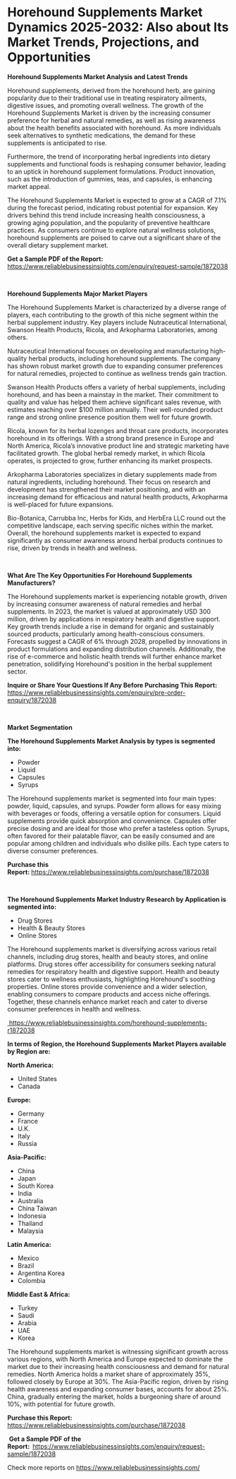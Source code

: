 <p><h1>Horehound Supplements Market Dynamics 2025-2032: Also about Its Market Trends, Projections, and Opportunities</h1></p><p><strong>Horehound Supplements Market Analysis and Latest Trends</strong></p>
<p><p>Horehound supplements, derived from the horehound herb, are gaining popularity due to their traditional use in treating respiratory ailments, digestive issues, and promoting overall wellness. The growth of the Horehound Supplements Market is driven by the increasing consumer preference for herbal and natural remedies, as well as rising awareness about the health benefits associated with horehound. As more individuals seek alternatives to synthetic medications, the demand for these supplements is anticipated to rise.</p><p>Furthermore, the trend of incorporating herbal ingredients into dietary supplements and functional foods is reshaping consumer behavior, leading to an uptick in horehound supplement formulations. Product innovation, such as the introduction of gummies, teas, and capsules, is enhancing market appeal.</p><p>The Horehound Supplements Market is expected to grow at a CAGR of 7.1% during the forecast period, indicating robust potential for expansion. Key drivers behind this trend include increasing health consciousness, a growing aging population, and the popularity of preventive healthcare practices. As consumers continue to explore natural wellness solutions, horehound supplements are poised to carve out a significant share of the overall dietary supplement market.</p></p>
<p><strong>Get a Sample PDF of the Report:&nbsp;</strong> <a href="https://www.reliablebusinessinsights.com/enquiry/request-sample/1872038?utm_campaign=1720&utm_medium=2&utm_source=Github&utm_content=ia&utm_term=05022025&utm_id=horehound-supplements">https://www.reliablebusinessinsights.com/enquiry/request-sample/1872038</a></p>
<p>&nbsp;</p>
<p><strong>Horehound Supplements Major Market Players</strong></p>
<p><p>The Horehound Supplements Market is characterized by a diverse range of players, each contributing to the growth of this niche segment within the herbal supplement industry. Key players include Nutraceutical International, Swanson Health Products, Ricola, and Arkopharma Laboratories, among others. </p><p>Nutraceutical International focuses on developing and manufacturing high-quality herbal products, including horehound supplements. The company has shown robust market growth due to expanding consumer preferences for natural remedies, projected to continue as wellness trends gain traction. </p><p>Swanson Health Products offers a variety of herbal supplements, including horehound, and has been a mainstay in the market. Their commitment to quality and value has helped them achieve significant sales revenue, with estimates reaching over $100 million annually. Their well-rounded product range and strong online presence position them well for future growth.</p><p>Ricola, known for its herbal lozenges and throat care products, incorporates horehound in its offerings. With a strong brand presence in Europe and North America, Ricola’s innovative product line and strategic marketing have facilitated growth. The global herbal remedy market, in which Ricola operates, is projected to grow, further enhancing its market prospects.</p><p>Arkopharma Laboratories specializes in dietary supplements made from natural ingredients, including horehound. Their focus on research and development has strengthened their market positioning, and with an increasing demand for efficacious and natural health products, Arkopharma is well-placed for future expansions.</p><p>Bio-Botanica, Carrubba Inc, Herbs for Kids, and HerbEra LLC round out the competitive landscape, each serving specific niches within the market. Overall, the horehound supplements market is expected to expand significantly as consumer awareness around herbal products continues to rise, driven by trends in health and wellness.</p></p>
<p>&nbsp;</p>
<p><strong>What Are The Key Opportunities For Horehound Supplements Manufacturers?</strong></p>
<p><p>The Horehound supplements market is experiencing notable growth, driven by increasing consumer awareness of natural remedies and herbal supplements. In 2023, the market is valued at approximately USD 300 million, driven by applications in respiratory health and digestive support. Key growth trends include a rise in demand for organic and sustainably sourced products, particularly among health-conscious consumers. Forecasts suggest a CAGR of 6% through 2028, propelled by innovations in product formulations and expanding distribution channels. Additionally, the rise of e-commerce and holistic health trends will further enhance market penetration, solidifying Horehound's position in the herbal supplement sector.</p></p>
<p><strong>Inquire or Share Your Questions If Any Before Purchasing This Report:</strong> <a href="https://www.reliablebusinessinsights.com/enquiry/pre-order-enquiry/1872038?utm_campaign=1720&utm_medium=2&utm_source=Github&utm_content=ia&utm_term=05022025&utm_id=horehound-supplements">https://www.reliablebusinessinsights.com/enquiry/pre-order-enquiry/1872038</a></p>
<p>&nbsp;</p>
<p><strong>Market Segmentation</strong></p>
<p><strong>The Horehound Supplements Market Analysis by types is segmented into:</strong></p>
<p><ul><li>Powder</li><li>Liquid</li><li>Capsules</li><li>Syrups</li></ul></p>
<p><p>The Horehound supplements market is segmented into four main types: powder, liquid, capsules, and syrups. Powder form allows for easy mixing with beverages or foods, offering a versatile option for consumers. Liquid supplements provide quick absorption and convenience. Capsules offer precise dosing and are ideal for those who prefer a tasteless option. Syrups, often favored for their palatable flavor, can be easily consumed and are popular among children and individuals who dislike pills. Each type caters to diverse consumer preferences.</p></p>
<p><strong>Purchase this Report:&nbsp;</strong><a href="https://www.reliablebusinessinsights.com/purchase/1872038?utm_campaign=1720&utm_medium=2&utm_source=Github&utm_content=ia&utm_term=05022025&utm_id=horehound-supplements">https://www.reliablebusinessinsights.com/purchase/1872038</a></p>
<p>&nbsp;</p>
<p><strong>The Horehound Supplements Market Industry Research by Application is segmented into:</strong></p>
<p><ul><li>Drug Stores</li><li>Health & Beauty Stores</li><li>Online Stores</li></ul></p>
<p><p>The Horehound supplements market is diversifying across various retail channels, including drug stores, health and beauty stores, and online platforms. Drug stores offer accessibility for consumers seeking natural remedies for respiratory health and digestive support. Health and beauty stores cater to wellness enthusiasts, highlighting Horehound's soothing properties. Online stores provide convenience and a wider selection, enabling consumers to compare products and access niche offerings. Together, these channels enhance market reach and cater to diverse consumer preferences in health and wellness.</p></p>
<p><a href="https://www.reliablebusinessinsights.com/horehound-supplements-r1872038?utm_campaign=1720&utm_medium=2&utm_source=Github&utm_content=ia&utm_term=05022025&utm_id=horehound-supplements">&nbsp;https://www.reliablebusinessinsights.com/horehound-supplements-r1872038</a></p>
<p><strong>In terms of Region, the Horehound Supplements Market Players available by Region are:</strong></p>
<p>
    <p> <strong> North America: </strong>
        <ul>
            <li>United States</li>
            <li>Canada</li>
        </ul>
        </p> 
    <p> <strong> Europe: </strong>
        <ul>
            <li>Germany</li>
            <li>France</li>
            <li>U.K.</li>
            <li>Italy</li>
            <li>Russia</li>
        </ul>
        </p> 
    <p> <strong> Asia-Pacific: </strong>
        <ul>
            <li>China</li>
            <li>Japan</li>
            <li>South Korea</li>
            <li>India</li>
            <li>Australia</li>
            <li>China Taiwan</li>
            <li>Indonesia</li>
            <li>Thailand</li>
            <li>Malaysia</li>
        </ul>
        </p> 
    <p> <strong> Latin America: </strong>
        <ul>
            <li>Mexico</li>
            <li>Brazil</li>
            <li>Argentina Korea</li>
            <li>Colombia</li>
        </ul>
        </p> 
    <p> <strong> Middle East & Africa: </strong>
        <ul>
            <li>Turkey</li>
            <li>Saudi</li>
            <li>Arabia</li>
            <li>UAE</li>
            <li>Korea</li>
        </ul>
    </p>
    </p>
<p><p>The Horehound supplements market is witnessing significant growth across various regions, with North America and Europe expected to dominate the market due to their increasing health consciousness and demand for natural remedies. North America holds a market share of approximately 35%, followed closely by Europe at 30%. The Asia-Pacific region, driven by rising health awareness and expanding consumer bases, accounts for about 25%. China, gradually entering the market, holds a burgeoning share of around 10%, with potential for future growth.</p></p>
<p><strong>Purchase this Report: </strong><a href="https://www.reliablebusinessinsights.com/purchase/1872038?utm_campaign=1720&utm_medium=2&utm_source=Github&utm_content=ia&utm_term=05022025&utm_id=horehound-supplements">https://www.reliablebusinessinsights.com/purchase/1872038</a></p>
<p>&nbsp;<strong>Get a Sample PDF of the Report:&nbsp;&nbsp;</strong><a href="https://www.reliablebusinessinsights.com/enquiry/request-sample/1872038?utm_campaign=1720&utm_medium=2&utm_source=Github&utm_content=ia&utm_term=05022025&utm_id=horehound-supplements">https://www.reliablebusinessinsights.com/enquiry/request-sample/1872038</a></p>
<p><strong></strong></p>
<p>Check more reports on <a href="https://www.reliablebusinessinsights.com/?utm_campaign=1720&utm_medium=2&utm_source=Github&utm_content=ia&utm_term=05022025&utm_id=horehound-supplements">https://www.reliablebusinessinsights.com/</a></p>